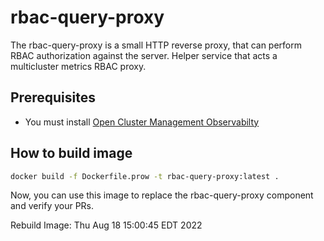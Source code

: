 # rbac-query-proxy

The rbac-query-proxy is a small HTTP reverse proxy, that can perform RBAC authorization against the server. Helper service that acts a multicluster metrics RBAC proxy.

## Prerequisites

- You must install [Open Cluster Management Observabilty](https://github.com/stolostron/multicluster-observability-operator)

## How to build image

```bash
docker build -f Dockerfile.prow -t rbac-query-proxy:latest .
```

Now, you can use this image to replace the rbac-query-proxy component and verify your PRs.

Rebuild Image: Thu Aug 18 15:00:45 EDT 2022
